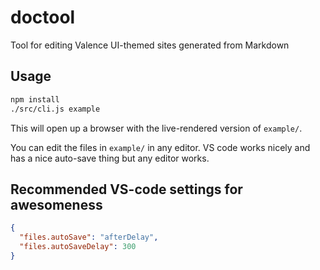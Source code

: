 # doctool

Tool for editing Valence UI-themed sites generated from Markdown

## Usage

```sh
npm install
./src/cli.js example
```

This will open up a browser with the live-rendered version of `example/`.

You can edit the files in `example/` in any editor. VS code works nicely and has a nice auto-save thing but any editor works.

## Recommended VS-code settings for awesomeness

```json
{
  "files.autoSave": "afterDelay",
  "files.autoSaveDelay": 300
}
```
